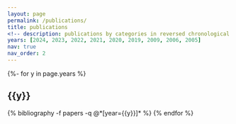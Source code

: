 ```yaml
---
layout: page
permalink: /publications/
title: publications
<!-- description: publications by categories in reversed chronological order. generated by jekyll-scholar. -->
years: [2024, 2023, 2022, 2021, 2020, 2019, 2009, 2006, 2005]
nav: true
nav_order: 2
---
```

<!-- _pages/publications.md -->
<div class="publications">

{%- for y in page.years %}
  <h2 class="year">{{y}}</h2>
  {% bibliography -f papers -q @*[year={{y}}]* %}
{% endfor %}

</div>
